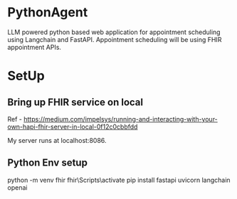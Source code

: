 # PythonAgent
LLM powered python based web application for appointment scheduling using Langchain and FastAPI.
Appointment scheduling will be using FHIR appointment APIs.

# SetUp

## Bring up FHIR service on local
Ref - https://medium.com/impelsys/running-and-interacting-with-your-own-hapi-fhir-server-in-local-0f12c0cbbfdd

My server runs at localhost:8086.

## Python Env setup 

python -m venv fhir
fhir\Scripts\activate
pip install fastapi uvicorn langchain openai

